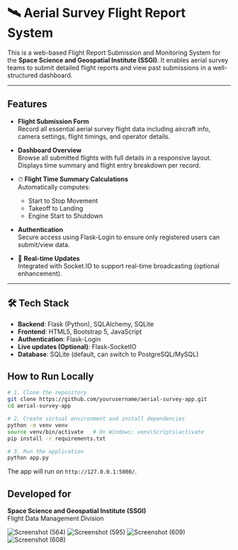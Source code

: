 # 🛰 Aerial Survey Flight Report System

This is a web-based Flight Report Submission and Monitoring System for the **Space Science and Geospatial Institute (SSGI)**. It enables aerial survey teams to submit detailed flight reports and view past submissions in a well-structured dashboard.

---

##  Features

-  **Flight Submission Form**  
  Record all essential aerial survey flight data including aircraft info, camera settings, flight timings, and operator details.

-  **Dashboard Overview**  
  Browse all submitted flights with full details in a responsive layout. Displays time summary and flight entry breakdown per record.

- ⏱ **Flight Time Summary Calculations**  
  Automatically computes:
  - Start to Stop Movement
  - Takeoff to Landing
  - Engine Start to Shutdown

-  **Authentication**  
  Secure access using Flask-Login to ensure only registered users can submit/view data.

- 📡 **Real-time Updates**  
  Integrated with Socket.IO to support real-time broadcasting (optional enhancement).

---

## 🛠 Tech Stack

- **Backend**: Flask (Python), SQLAlchemy, SQLite  
- **Frontend**: HTML5, Bootstrap 5, JavaScript  
- **Authentication**: Flask-Login  
- **Live updates (Optional)**: Flask-SocketIO  
- **Database**: SQLite (default, can switch to PostgreSQL/MySQL)

##  How to Run Locally

```bash
# 1. Clone the repository
git clone https://github.com/yourusername/aerial-survey-app.git
cd aerial-survey-app

# 2. Create virtual environment and install dependencies
python -m venv venv
source venv/bin/activate   # On Windows: venv\Scripts\activate
pip install -r requirements.txt

# 3. Run the application
python app.py
```

The app will run on `http://127.0.0.1:5000/`.

##  Developed for

**Space Science and Geospatial Institute (SSGI)**  
Flight Data Management Division

![Screenshot (564)](https://github.com/user-attachments/assets/94eca511-04b1-450a-b01b-df2143cc8e45)
![Screenshot (595)](https://github.com/user-attachments/assets/d7ce8b5a-8528-4986-8a23-56134884c2dd)
![Screenshot (609)](https://github.com/user-attachments/assets/74dc974f-1df6-4c50-b952-182eed467581)
![Screenshot (608)](https://github.com/user-attachments/assets/08601411-699e-4776-9a05-0d3b9c70d0b5)

